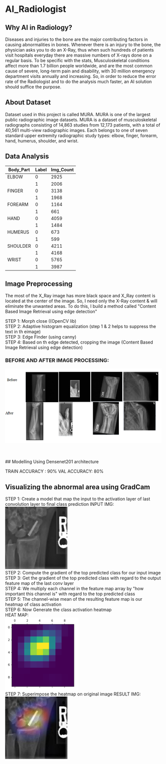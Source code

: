 # AI_Radiologist
## Why AI in Radiology?
Diseases and injuries to the bone are the major contributing factors in causing abnormalities in bones. Whenever there is an injury to the bone, the physician asks you to do an X-Ray, thus when such hundreds of patients visit hospitals everyday there are massive numbers of X-rays done on a regular basis. To be specific with the stats, Musculoskeletal conditions affect more than 1.7 billion people worldwide, and are the most common cause of severe, long-term pain and disability, with 30 million emergency department visits annually and increasing. So, in order to reduce the error rate of the Radiologist and to do the analysis much faster, an AI solution should suffice the purpose. 

## About Dataset
Dataset used in this project is called MURA. MURA is one of the largest public radiographic image datasets. MURA is a dataset of musculoskeletal radiographs consisting of 14,863 studies from 12,173 patients, with a total of 40,561 multi-view radiographic images. Each belongs to one of seven standard upper extremity radiographic study types: elbow, finger, forearm, hand, humerus, shoulder, and wrist. 

## Data Analysis

|Body_Part |	Label | Img_Count	|
|----------|--------|-----------|
|ELBOW 	   |   0 	  |   2925    |
|          |   1 	  |   2006    |
|FINGER 	 |   0 	  |   3138    |
|          |   1 	  |   1968    |
|FOREARM 	 |   0 	  |   1164    |
|          |   1 	  |    661    |
|HAND 	   |   0 	  |   4059    |
|          |   1 	  |   1484    |
|HUMERUS 	 |   0 	  |    673    |
|          |   1 	  |    599    |
|SHOULDER  |   0 	  |   4211    |
|          |   1 	  |   4168    |
|WRIST 	   |   0 	  |   5765    |
|          |   1 	  |   3987    |


## Image Preprocessing
The most of the X_Ray image has more black space and X_Ray content is located at the center of the image. So, I need only the X-Ray content & will eliminate the unwanted areas. To do this, I build a method called "Content Based Image Retrieval using edge detection"

STEP 1: Morph close ((OpenCV lib)<br/>
STEP 2: Adaptive histogram equalization (step 1 & 2 helps to suppress the text in th eimage)<br/>
STEP 3: Edge Finder (using canny)<br/>
STEP 4: Based on th edge detected, cropping the image (Content Based Image Retrieval using edge detection)<br/>

### BEFORE AND AFTER IMAGE PROCESSING:<br/>
![Image](https://github.com/Jagan-J/AI_Radiologist/blob/master/images/before_and_after.PNG)


<br/>
<br/>
## Modelling
Using Densenet201 architecture

TRAIN ACCURACY : 90% VAL ACCURACY: 80%

## Visualizing the abnormal area using GradCam
STEP 1: Create a model that map the input to the activation layer of last convolution layer to final class prediction
INPUT IMG: <br>
![Image](https://github.com/Jagan-J/AI_Radiologist/blob/master/images/BEFORE.PNG)
<br>
STEP 2: Compute the gradient of the top predicted class for our input image<br/>
STEP 3: Get the gradient of the top predicted class with regard to the output feature map of the last conv layer<br/>
STEP 4: We multiply each channel in the feature map array by "how important this channel is" with regard to the top predicted class<br/>
STEP 5: The channel-wise mean of the resulting feature map is our heatmap of class activation<br/>
STEP 6: Now Generate the class activation heatmap<br/>
HEAT MAP:<br>
![Image](https://github.com/Jagan-J/AI_Radiologist/blob/master/images/HEATMAP.PNG)
<br>
STEP 7: Superimpose the heatmap on original image
RESULT IMG:<br>
![Image](https://github.com/Jagan-J/AI_Radiologist/blob/master/images/AFTER.PNG)



